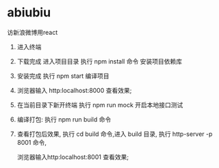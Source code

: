 # abiubiu
访新浪微博用react
1. 进入终端 

2. 下载完成 进入项目目录  执行 npm install 命令 安装项目依赖库 

3. 安装完成 执行 npm start 编译项目 

4. 浏览器输入 http:localhost:8000  查看效果;

5. 在当前目录下新开终端 执行 npm run mock  开启本地接口测试

6. 编译打包: 执行 npm run build 命令

7. 查看打包后效果, 执行 cd build 命令,进入 build 目录, 执行 http-server -p 8001 命令, 

   浏览器输入http:localhost:8001  查看效果;
